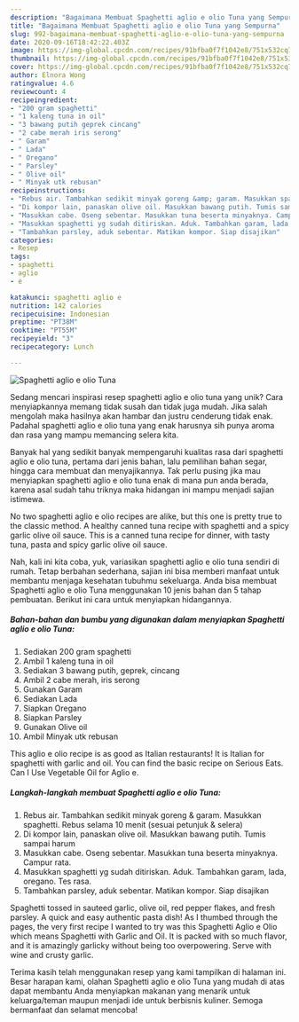 ```yaml
---
description: "Bagaimana Membuat Spaghetti aglio e olio Tuna yang Sempurna"
title: "Bagaimana Membuat Spaghetti aglio e olio Tuna yang Sempurna"
slug: 992-bagaimana-membuat-spaghetti-aglio-e-olio-tuna-yang-sempurna
date: 2020-09-16T18:42:22.403Z
image: https://img-global.cpcdn.com/recipes/91bfba0f7f1042e8/751x532cq70/spaghetti-aglio-e-olio-tuna-foto-resep-utama.jpg
thumbnail: https://img-global.cpcdn.com/recipes/91bfba0f7f1042e8/751x532cq70/spaghetti-aglio-e-olio-tuna-foto-resep-utama.jpg
cover: https://img-global.cpcdn.com/recipes/91bfba0f7f1042e8/751x532cq70/spaghetti-aglio-e-olio-tuna-foto-resep-utama.jpg
author: Elnora Wong
ratingvalue: 4.6
reviewcount: 4
recipeingredient:
- "200 gram spaghetti"
- "1 kaleng tuna in oil"
- "3 bawang putih geprek cincang"
- "2 cabe merah iris serong"
- " Garam"
- " Lada"
- " Oregano"
- " Parsley"
- " Olive oil"
- " Minyak utk rebusan"
recipeinstructions:
- "Rebus air. Tambahkan sedikit minyak goreng &amp; garam. Masukkan spaghetti. Rebus selama 10 menit (sesuai petunjuk &amp; selera)"
- "Di kompor lain, panaskan olive oil. Masukkan bawang putih. Tumis sampai harum"
- "Masukkan cabe. Oseng sebentar. Masukkan tuna beserta minyaknya. Campur rata."
- "Masukkan spaghetti yg sudah ditiriskan. Aduk. Tambahkan garam, lada, oregano. Tes rasa."
- "Tambahkan parsley, aduk sebentar. Matikan kompor. Siap disajikan"
categories:
- Resep
tags:
- spaghetti
- aglio
- e

katakunci: spaghetti aglio e 
nutrition: 142 calories
recipecuisine: Indonesian
preptime: "PT38M"
cooktime: "PT55M"
recipeyield: "3"
recipecategory: Lunch

---
```



![Spaghetti aglio e olio Tuna](https://img-global.cpcdn.com/recipes/91bfba0f7f1042e8/751x532cq70/spaghetti-aglio-e-olio-tuna-foto-resep-utama.jpg)

Sedang mencari inspirasi resep spaghetti aglio e olio tuna yang unik? Cara menyiapkannya memang tidak susah dan tidak juga mudah. Jika salah mengolah maka hasilnya akan hambar dan justru cenderung tidak enak. Padahal spaghetti aglio e olio tuna yang enak harusnya sih punya aroma dan rasa yang mampu memancing selera kita.

Banyak hal yang sedikit banyak mempengaruhi kualitas rasa dari spaghetti aglio e olio tuna, pertama dari jenis bahan, lalu pemilihan bahan segar, hingga cara membuat dan menyajikannya. Tak perlu pusing jika mau menyiapkan spaghetti aglio e olio tuna enak di mana pun anda berada, karena asal sudah tahu triknya maka hidangan ini mampu menjadi sajian istimewa.

No two spaghetti aglio e olio recipes are alike, but this one is pretty true to the classic method. A healthy canned tuna recipe with spaghetti and a spicy garlic olive oil sauce. This is a canned tuna recipe for dinner, with tasty tuna, pasta and spicy garlic olive oil sauce.


Nah, kali ini kita coba, yuk, variasikan spaghetti aglio e olio tuna sendiri di rumah. Tetap berbahan sederhana, sajian ini bisa memberi manfaat untuk membantu menjaga kesehatan tubuhmu sekeluarga. Anda bisa membuat Spaghetti aglio e olio Tuna menggunakan 10 jenis bahan dan 5 tahap pembuatan. Berikut ini cara untuk menyiapkan hidangannya.

<!--inarticleads1-->

##### Bahan-bahan dan bumbu yang digunakan dalam menyiapkan Spaghetti aglio e olio Tuna:

1. Sediakan 200 gram spaghetti
1. Ambil 1 kaleng tuna in oil
1. Sediakan 3 bawang putih, geprek, cincang
1. Ambil 2 cabe merah, iris serong
1. Gunakan  Garam
1. Sediakan  Lada
1. Siapkan  Oregano
1. Siapkan  Parsley
1. Gunakan  Olive oil
1. Ambil  Minyak utk rebusan


This aglio e olio recipe is as good as Italian restaurants! It is Italian for spaghetti with garlic and oil. You can find the basic recipe on Serious Eats. Can I Use Vegetable Oil for Aglio e. 

<!--inarticleads2-->

##### Langkah-langkah membuat Spaghetti aglio e olio Tuna:

1. Rebus air. Tambahkan sedikit minyak goreng &amp; garam. Masukkan spaghetti. Rebus selama 10 menit (sesuai petunjuk &amp; selera)
1. Di kompor lain, panaskan olive oil. Masukkan bawang putih. Tumis sampai harum
1. Masukkan cabe. Oseng sebentar. Masukkan tuna beserta minyaknya. Campur rata.
1. Masukkan spaghetti yg sudah ditiriskan. Aduk. Tambahkan garam, lada, oregano. Tes rasa.
1. Tambahkan parsley, aduk sebentar. Matikan kompor. Siap disajikan


Spaghetti tossed in sauteed garlic, olive oil, red pepper flakes, and fresh parsley. A quick and easy authentic pasta dish! As I thumbed through the pages, the very first recipe I wanted to try was this Spaghetti Aglio e Olio which means Spaghetti with Garlic and Oil. It is packed with so much flavor, and it is amazingly garlicky without being too overpowering. Serve with wine and crusty garlic. 

Terima kasih telah menggunakan resep yang kami tampilkan di halaman ini. Besar harapan kami, olahan Spaghetti aglio e olio Tuna yang mudah di atas dapat membantu Anda menyiapkan makanan yang menarik untuk keluarga/teman maupun menjadi ide untuk berbisnis kuliner. Semoga bermanfaat dan selamat mencoba!
